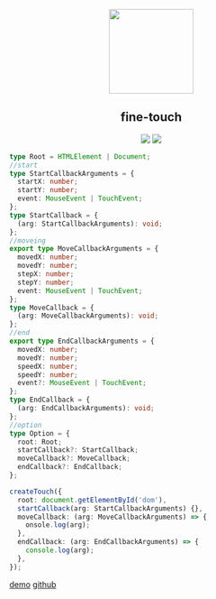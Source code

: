 <p align="center"><img width="150" src="http://jiangbei.online/images/fine-logo.svg"/></p>

<h2 align="center">fine-touch</h2>

<p align="center">
<img src="https://img.shields.io/github/stars/atJiangBei/fine-touch.svg"/>
<img src="https://img.shields.io/github/forks/atJiangBei/fine-touch.svg"/>
</p>

```ts
type Root = HTMLElement | Document;
//start
type StartCallbackArguments = {
  startX: number;
  startY: number;
  event: MouseEvent | TouchEvent;
};
type StartCallback = {
  (arg: StartCallbackArguments): void;
};
//moveing
export type MoveCallbackArguments = {
  movedX: number;
  movedY: number;
  stepX: number;
  stepY: number;
  event: MouseEvent | TouchEvent;
};
type MoveCallback = {
  (arg: MoveCallbackArguments): void;
};
//end
export type EndCallbackArguments = {
  movedX: number;
  movedY: number;
  speedX: number;
  speedY: number;
  event?: MouseEvent | TouchEvent;
};
type EndCallback = {
  (arg: EndCallbackArguments): void;
};
//option
type Option = {
  root: Root;
  startCallback?: StartCallback;
  moveCallback?: MoveCallback;
  endCallback?: EndCallback;
};

createTouch({
  root: document.getElementById('dom'),
  startCallback(arg: StartCallbackArguments) {},
  moveCallback: (arg: MoveCallbackArguments) => {
    onsole.log(arg);
  },
  endCallback: (arg: EndCallbackArguments) => {
    console.log(arg);
  },
});
```

[demo](https://jiangbei.online/fine-touch)
[github](https://github.com/atJiangBei/fine-touch)

